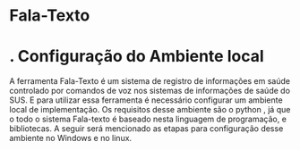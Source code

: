 # Fala-Texto
# . Configuração do Ambiente local 
  A ferramenta Fala-Texto é um sistema de registro de informações em saúde controlado por comandos de voz nos sistemas de informações de saúde do SUS. E para utilizar essa ferramenta é necessário configurar um ambiente local de implementação. Os requisitos desse ambiente são o python , já que o todo o sistema Fala-texto é baseado nesta linguagem de programação, e bibliotecas. A seguir será mencionado as etapas para configuração desse ambiente no Windows e no linux. 
